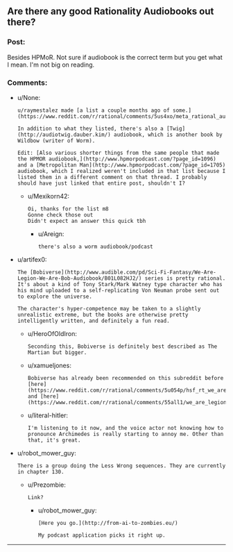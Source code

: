 ## Are there any good Rationality Audiobooks out there?

### Post:

Besides HPMoR. Not sure if audiobook is the correct term but you get what I mean. I'm not big on reading.

### Comments:

- u/None:
  ```
  u/raymestalez made [a list a couple months ago of some.](https://www.reddit.com/r/rational/comments/5us4xo/meta_rational_audiobooks/ddx4ufb/)

  In addition to what they listed, there's also a [Twig](http://audiotwig.dauber.kim/) audiobook, which is another book by Wildbow (writer of Worm).

  Edit: [Also various shorter things from the same people that made the HPMOR audiobook,](http://www.hpmorpodcast.com/?page_id=1096) and a [Metropolitan Man](http://www.hpmorpodcast.com/?page_id=1705) audiobook, which I realized weren't included in that list because I listed them in a different comment on that thread. I probably should have just linked that entire post, shouldn't I?
  ```

  - u/Mexikorn42:
    ```
    Oi, thanks for the list m8
    Gonne check those out
    Didn't expect an answer this quick tbh
    ```

    - u/Areign:
      ```
      there's also a worm audiobook/podcast
      ```

- u/artifex0:
  ```
  The [Bobiverse](http://www.audible.com/pd/Sci-Fi-Fantasy/We-Are-Legion-We-Are-Bob-Audiobook/B01L082HJ2/) series is pretty rational.   It's about a kind of Tony Stark/Mark Watney type character who has his mind uploaded to a self-replicating Von Neuman probe sent out to explore the universe.

  The character's hyper-competence may be taken to a slightly unrealistic extreme, but the books are otherwise pretty intelligently written, and definitely a fun read.
  ```

  - u/HeroOfOldIron:
    ```
    Seconding this, Bobiverse is definitely best described as The Martian but bigger.
    ```

  - u/xamueljones:
    ```
    Bobiverse has already been recommended on this subreddit before [here](https://www.reddit.com/r/rational/comments/5u054p/hsf_rt_we_are_legion_we_are_bob_a_novel_about_von/) and [here](https://www.reddit.com/r/rational/comments/55all1/we_are_legion_we_are_bob_bobiverse_book_1_rthsf/).
    ```

  - u/literal-hitler:
    ```
    I'm listening to it now, and the voice actor not knowing how to pronounce Archimedes is really starting to annoy me. Other than that, it's great.
    ```

- u/robot_mower_guy:
  ```
  There is a group doing the Less Wrong sequences. They are currently in chapter 130.
  ```

  - u/Prezombie:
    ```
    Link?
    ```

    - u/robot_mower_guy:
      ```
      [Here you go.](http://from-ai-to-zombies.eu/)

      My podcast application picks it right up.
      ```

---

